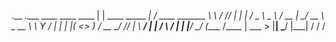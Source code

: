 
.__                       .___                 ____   ____ ____ 
|  |    ____  _____     __| _/  ____  _______  \   \ /   //_   |
|  |   /  _ \ \__  \   / __ | _/ __ \ \_  __ \  \   Y   /  |   |
|  |__(  <_> ) / __ \_/ /_/ | \  ___/  |  | \/   \     /   |   |
|____/ \____/ (____  /\____ |  \___  > |__|       \___/    |___|
                   \/      \/      \/                           
